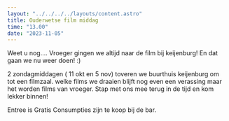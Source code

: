```yaml
---
layout: "../../../../layouts/content.astro"
title: Ouderwetse film middag
time: "13.00"
date: "2023-11-05"
---
```


Weet u nog....
Vroeger gingen we altijd naar de film bij keijenburg!
En dat gaan we nu weer doen! :)

2 zondagmiddagen  ( 11 okt en 5 nov) toveren we buurthuis keijenburg om tot een filmzaal.
welke films we draaien blijft nog even een verassing maar het worden films van vroeger.
Stap met ons mee terug in de tijd en kom lekker binnen!

Entree is Gratis
Consumpties zijn te koop bij de bar.
